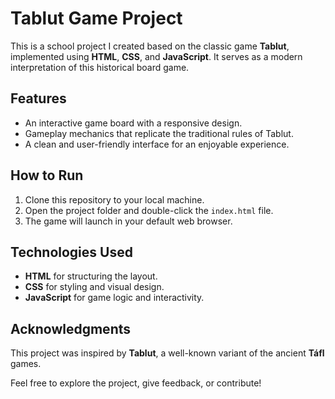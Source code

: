 # Tablut Game Project

This is a school project I created based on the classic game **Tablut**, implemented using **HTML**, **CSS**, and **JavaScript**. It serves as a modern interpretation of this historical board game.

## Features
- An interactive game board with a responsive design.
- Gameplay mechanics that replicate the traditional rules of Tablut.
- A clean and user-friendly interface for an enjoyable experience.

## How to Run
1. Clone this repository to your local machine.
2. Open the project folder and double-click the `index.html` file.
3. The game will launch in your default web browser.

## Technologies Used
- **HTML** for structuring the layout.
- **CSS** for styling and visual design.
- **JavaScript** for game logic and interactivity.

## Acknowledgments
This project was inspired by **Tablut**, a well-known variant of the ancient **Táfl** games.

Feel free to explore the project, give feedback, or contribute!
